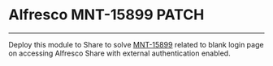 # Alfresco MNT-15899 PATCH
--------------------------

Deploy this module to Share to solve [MNT-15899](https://issues.alfresco.com/jira/browse/MNT-15899) related to blank login page on accessing Alfresco Share with external authentication enabled.
